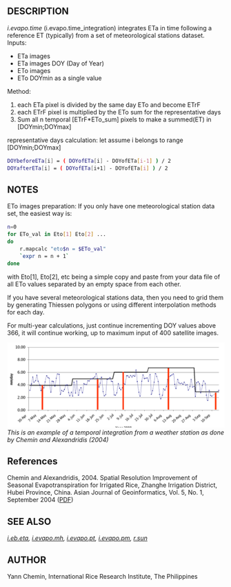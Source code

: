 ## DESCRIPTION

*i.evapo.time* (i.evapo.time_integration) integrates ETa in time
following a reference ET (typically) from a set of meteorological
stations dataset. Inputs:

- ETa images
- ETa images DOY (Day of Year)
- ETo images
- ETo DOYmin as a single value

Method:

1.  each ETa pixel is divided by the same day ETo and become ETrF
2.  each ETrF pixel is multiplied by the ETo sum for the representative
    days
3.  Sum all n temporal \[ETrF\*ETo_sum\] pixels to make a summed(ET) in
    \[DOYmin;DOYmax\]

representative days calculation: let assume i belongs to range
\[DOYmin;DOYmax\]

```sh
DOYbeforeETa[i] = ( DOYofETa[i] - DOYofETa[i-1] ) / 2
DOYafterETa[i] = ( DOYofETa[i+1] - DOYofETa[i] ) / 2
```

## NOTES

ETo images preparation: If you only have one meteorological station data
set, the easiest way is:

```sh
n=0
for ETo_val in Eto[1] Eto[2] ...
do
    r.mapcalc "eto$n = $ETo_val"
    `expr n = n + 1`
done
```

with Eto\[1\], Eto\[2\], etc being a simple copy and paste from your
data file of all ETo values separated by an empty space from each other.

If you have several meteorological stations data, then you need to grid
them by generating Thiessen polygons or using different interpolation
methods for each day.

For multi-year calculations, just continue incrementing DOY values above
366, it will continue working, up to maximum input of 400 satellite
images.

![Temporal integration from a weather station](i_evapo_time.png)  
*This is an example of a temporal integration from a weather station as
done by Chemin and Alexandridis (2004)*

## References

Chemin and Alexandridis, 2004. Spatial Resolution Improvement of
Seasonal Evapotranspiration for Irrigated Rice, Zhanghe Irrigation
District, Hubei Province, China. Asian Journal of Geoinformatics, Vol.
5, No. 1, September 2004
([PDF](https://ikee.lib.auth.gr/record/270217/files/Chemin-Alexandridis.pdf))

## SEE ALSO

*[i.eb.eta](i.eb.eta.md), [i.evapo.mh](i.evapo.mh.md),
[i.evapo.pt](i.evapo.pt.md), [i.evapo.pm](i.evapo.pm.md),
[r.sun](r.sun.md)*

## AUTHOR

Yann Chemin, International Rice Research Institute, The Philippines
